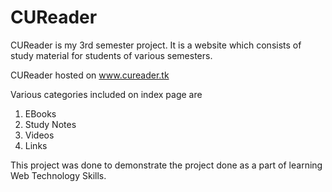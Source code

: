 # CUReader
CUReader is my 3rd semester project. It is a website which consists of study material for students of various semesters.

CUReader hosted on www.cureader.tk

Various categories included on index page are 
1. EBooks
2. Study Notes
3. Videos
4. Links

This project was done to demonstrate the project done as a part of learning Web Technology Skills.
